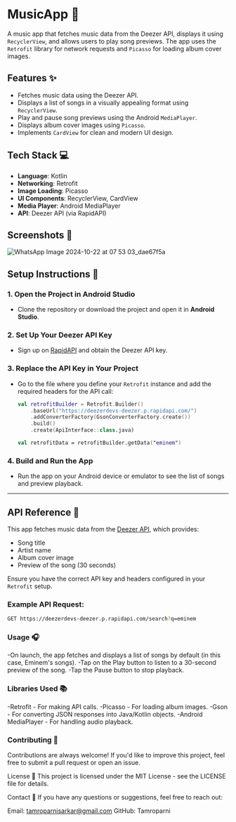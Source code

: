 # MusicApp 🎵

A music app that fetches music data from the Deezer API, displays it using `RecyclerView`, and allows users to play song previews. The app uses the `Retrofit` library for network requests and `Picasso` for loading album cover images.

## Features ✨

- Fetches music data using the Deezer API.
- Displays a list of songs in a visually appealing format using `RecyclerView`.
- Play and pause song previews using the Android `MediaPlayer`.
- Displays album cover images using `Picasso`.
- Implements `CardView` for clean and modern UI design.

## Tech Stack 💻

- **Language**: Kotlin
- **Networking**: Retrofit
- **Image Loading**: Picasso
- **UI Components**: RecyclerView, CardView
- **Media Player**: Android MediaPlayer
- **API**: Deezer API (via RapidAPI)

## Screenshots 📸

![WhatsApp Image 2024-10-22 at 07 53 03_dae67f5a](https://github.com/user-attachments/assets/112f03af-d93b-4c9d-9f22-4458244d5097)



## Setup Instructions 🚀

### 1. Open the Project in Android Studio

- Clone the repository or download the project and open it in **Android Studio**.

### 2. Set Up Your Deezer API Key

- Sign up on [RapidAPI](https://rapidapi.com/deezerdevs/api/deezer-1) and obtain the Deezer API key.

### 3. Replace the API Key in Your Project

- Go to the file where you define your `Retrofit` instance and add the required headers for the API call:
    ```kotlin
    val retrofitBuilder = Retrofit.Builder()
        .baseUrl("https://deezerdevs-deezer.p.rapidapi.com/")
        .addConverterFactory(GsonConverterFactory.create())
        .build()
        .create(ApiInterface::class.java)

    val retrofitData = retrofitBuilder.getData("eminem")
    ```

### 4. Build and Run the App

- Run the app on your Android device or emulator to see the list of songs and preview playback.

---

## API Reference 📖

This app fetches music data from the [Deezer API](https://rapidapi.com/deezerdevs/api/deezer-1), which provides:

- Song title
- Artist name
- Album cover image
- Preview of the song (30 seconds)

Ensure you have the correct API key and headers configured in your `Retrofit` setup.

### Example API Request:
```bash
GET https://deezerdevs-deezer.p.rapidapi.com/search?q=eminem
```

### Usage 🎧
-On launch, the app fetches and displays a list of songs by default (in this case, Eminem's songs).
-Tap on the Play button to listen to a 30-second preview of the song.
-Tap the Pause button to stop playback.

### Libraries Used 📚
-Retrofit - For making API calls.
-Picasso - For loading album images.
-Gson - For converting JSON responses into Java/Kotlin objects.
-Android MediaPlayer - For handling audio playback.

### Contributing 🤝
Contributions are always welcome! If you'd like to improve this project, feel free to submit a pull request or open an issue.

License 📄
This project is licensed under the MIT License - see the LICENSE file for details.

Contact 💬
If you have any questions or suggestions, feel free to reach out:

Email: tamroparnisarkar@gmail.com
GitHub: Tamroparni
